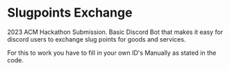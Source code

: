 # Slugpoints Exchange
2023 ACM Hackathon Submission. Basic Discord Bot that makes it easy for discord users to exchange slug points for goods and services. 

For this to work you have to fill in your own ID's Manually as stated in the code. 
